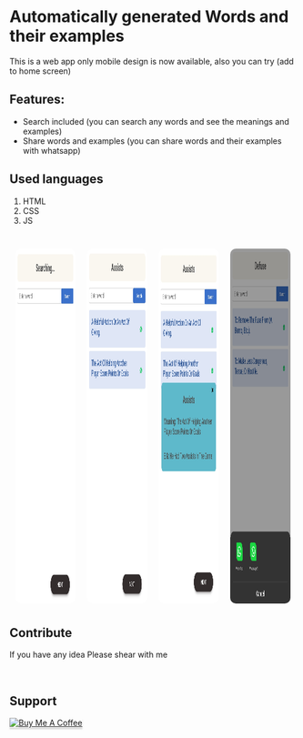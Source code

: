# Automatically generated Words and their examples

This is a web app only mobile design is now available, also you can try (add to home screen)

## Features:

* Search included (you can search any words and see the meanings and examples)
* Share words and examples (you can share words and their examples with whatsapp)

## Used languages
 1. HTML
 2. CSS
 3. JS

<br/>

<div style="display:flex">
<div style="width: 20rem !important; height: 39rem !important; border-radius: 10px !important; margin: 10px" >
<img src="images/image002.jpg" alt="" style="width: 100% !important; height: 100% !important; border-radius: 10px !important;"> &nbsp;&nbsp;&nbsp;&nbsp;
</div>

<div style="width: 20rem !important; height: 39rem !important; border-radius: 10px !important; margin: 10px" >
<img src="images/image005.png" alt="" style="width: 100% !important; height: 100% !important; border-radius: 10px !important;"> &nbsp;&nbsp;&nbsp;&nbsp;
</div>

<div style="width: 20rem !important; height: 39rem !important; border-radius: 10px !important; margin: 10px" >
<img src="images/image001.jpg" alt="" style="width: 100% !important; height: 100% !important; border-radius: 10px !important;"> &nbsp;&nbsp;&nbsp;&nbsp;
</div>

<div style="width: 20rem !important; height: 39rem !important; border-radius: 10px !important; margin: 10px" >
<img src="images/image004.jpg" alt="" style="width: 100% !important; height: 100% !important; border-radius: 10px !important;"> &nbsp;&nbsp;&nbsp;&nbsp;
</div>
</div>

## Contribute


If you have any idea Please shear with me

<br/>

## Support

<a href="https://www.buymeacoffee.com/rahulor0070050" target="_blank"><img src="https://www.buymeacoffee.com/assets/img/custom_images/purple_img.png" alt="Buy Me A Coffee" style="height: 41px !important;width: 174px !important;box-shadow: 0px 3px 2px 0px rgba(190, 190, 190, 0.5) !important;-webkit-box-shadow: 0px 3px 2px 0px rgba(190, 190, 190, 0.5) !important;" ></a>